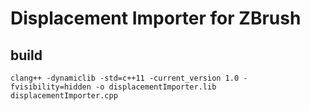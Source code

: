 # Displacement Importer for ZBrush

## build

```
clang++ -dynamiclib -std=c++11 -current_version 1.0 -fvisibility=hidden -o displacementImporter.lib displacementImporter.cpp
```
